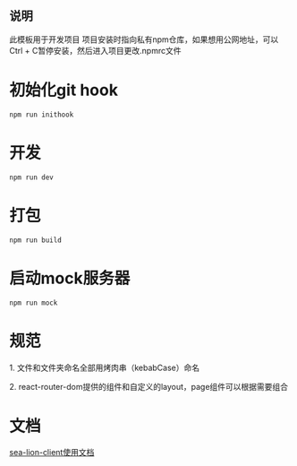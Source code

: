 ## 说明
此模板用于开发项目
项目安装时指向私有npm仓库，如果想用公网地址，可以Ctrl + C暂停安装，然后进入项目更改.npmrc文件
# 初始化git hook
<code>npm run inithook</code>

# 开发
<code>npm run dev</code>

# 打包
<code>npm run build</code>

# 启动mock服务器
<code>npm run mock</code>

# 规范
<p>1. 文件和文件夹命名全部用烤肉串（kebabCase）命名</p>
<p>2. react-router-dom提供的组件和自定义的layout，page组件可以根据需要组合</p>

# 文档
[sea-lion-client使用文档](https://aicarrier.feishu.cn/docx/doxcnhycCgdhqozV7yl1LIJdclc)


